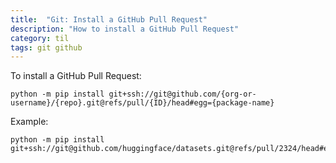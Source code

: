 ```yaml
---
title:  "Git: Install a GitHub Pull Request"
description: "How to install a GitHub Pull Request"
category: til
tags: git github
---
```


To install a GitHub Pull Request:
```shell
python -m pip install git+ssh://git@github.com/{org-or-username}/{repo}.git@refs/pull/{ID}/head#egg={package-name}
```

Example:
```shell
python -m pip install git+ssh://git@github.com/huggingface/datasets.git@refs/pull/2324/head#egg=datasets
```
